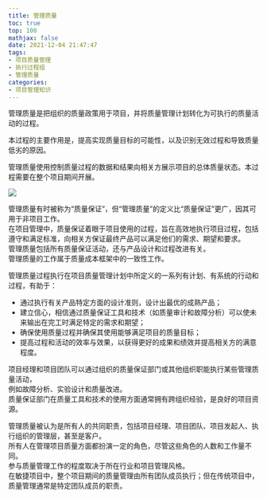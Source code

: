 ```yaml
---
title: 管理质量
toc: true
top: 100
mathjax: false
date: 2021-12-04 21:47:47
tags:
- 项目质量管理
- 执行过程组
- 管理质量
categories:
- 项目管理知识
---
```

管理质量是把组织的质量政策用于项目，并将质量管理计划转化为可执行的质量活动的过程。

本过程的主要作用是，提高实现质量目标的可能性，以及识别无效过程和导致质量低劣的原因。

管理质量使用控制质量过程的数据和结果向相关方展示项目的总体质量状态。本过程需要在整个项目期间开展。

<img src="https://ddabb.github.io/photos/pmpimages/数据流向图/8.2管理质量.png"/>

管理质量有时被称为“质量保证”，但“管理质量”的定义比“质量保证”更广，因其可用于非项目工作。  
在项目管理中，质量保证着眼于项目使用的过程，旨在高效地执行项目过程，包括遵守和满足标准，向相关方保证最终产品可以满足他们的需求、期望和要求。  
管理质量包括所有质量保证活动，还与产品设计和过程改进有关。  
管理质量的工作属于质量成本框架中的一致性工作。

管理质量过程执行在项目质量管理计划中所定义的一系列有计划、有系统的行动和过程，有助于：

- 通过执行有关产品特定方面的设计准则，设计出最优的成熟产品；
- 建立信心，相信通过质量保证工具和技术（如质量审计和故障分析）可以使未来输出在完工时满足特定的需求和期望；
- 确保使用质量过程并确保其使用能够满足项目的质量目标；
- 提高过程和活动的效率与效果，以获得更好的成果和绩效并提高相关方的满意程度。  

项目经理和项目团队可以通过组织的质量保证部门或其他组织职能执行某些管理质量活动，  
例如故障分析、实验设计和质量改进。  
质量保证部门在质量工具和技术的使用方面通常拥有跨组织经验，是良好的项目资源。  

管理质量被认为是所有人的共同职责，包括项目经理、项目团队、项目发起人、执行组织的管理层，甚至是客户。  
所有人在管理项目质量方面都扮演一定的角色，尽管这些角色的人数和工作量不同。  
参与质量管理工作的程度取决于所在行业和项目管理风格。  
在敏捷项目中，整个项目期间的质量管理由所有团队成员执行；但在传统项目中，质量管理通常是特定团队成员的职责。
